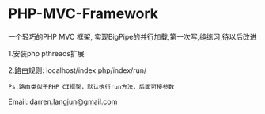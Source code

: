 PHP-MVC-Framework
=================

一个轻巧的PHP MVC 框架, 实现BigPipe的并行加载,第一次写,纯练习,待以后改进

1.安装php pthreads扩展

2.路由规则: localhost/index.php/index/run/

    Ps.路由类似于PHP CI框架，默认执行run方法，后面可接参数

Email: darren.langjun@gmail.com